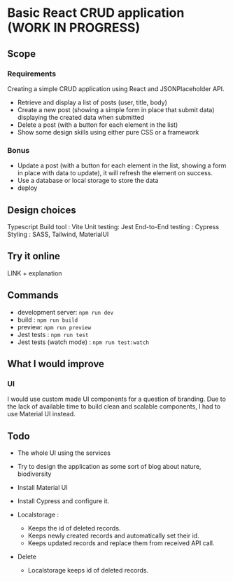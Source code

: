# Basic React CRUD application (WORK IN PROGRESS)

## Scope

### Requirements

Creating a simple CRUD application using React and JSONPlaceholder API.
- Retrieve and display a list of posts (user, title, body)
- Create a new post (showing a simple form in place that submit data) displaying the created data when submitted
- Delete a post (with a button for each element in the list)
- Show some design skills using either pure CSS or a framework

### Bonus 

- Update a post (with a button for each element in the list, showing a form in place with data to update), it will refresh the element on success.
- Use a database or local storage to store the data
- deploy

## Design choices

Typescript
Build tool : Vite
Unit testing: Jest
End-to-End testing : Cypress
Styling : SASS, Tailwind, MaterialUI

## Try it online

LINK + explanation

## Commands

- development server: `npm run dev`
- build : `npm run build`
- preview: `npm run preview`
- Jest tests : `npm run test`
- Jest tests (watch mode) : `npm run test:watch`

## What I would improve

### UI

I would use custom made UI components for a question of branding.
Due to the lack of available time to build clean and scalable components, I had to use Material UI instead.

## Todo

- The whole UI using the services
- Try to design the application as some sort of blog about nature, biodiversity

- Install Material UI
- Install Cypress and configure it.

- Localstorage :
  - Keeps the id of deleted records.
  - Keeps newly created records and automatically set their id.
  - Keeps updated records and replace them from received API call.

- Delete
  - Localstorage keeps id of deleted records.